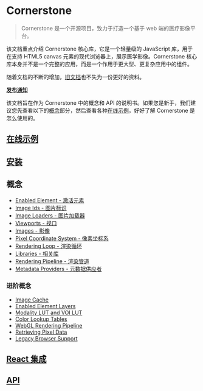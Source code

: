 # Cornerstone

> Cornerstone 是一个开源项目，致力于打造一个基于 web 端的医疗影像平台。

该文档重点介绍 Cornerstone 核心库，它是一个轻量级的 JavaScript 库，用于在支持 HTML5 canvas 元素的现代浏览器上，展示医学影像。Cornerstone 核心库本身并不是一个完整的应用，而是一个作用于更大型、更复杂应用中的组件。

随着文档的不断的增加，[旧文档](https://github.com/cornerstonejs/cornerstone/wiki)也不失为一份更好的资料。

**[发布通知](https://github.com/cornerstonejs/cornerstone/releases)**

该文档旨在作为 Cornerstone 中的概念和 API 的说明书。如果您是新手，我们建议您先查看以下的[概念](##概念)部分，然后查看各种<a target="_blank" href="cornerstone-core/.vuepress/public/example/index.html">在线示例</a>，好好了解 Cornerstone 是怎么使用的。

<h2>
<a target="_blank" href="cornerstone-core/.vuepress/public/example/index.html">在线示例</a>
</h2>

## [安装](cornerstone-core/zh/installation.md)
## 概念
  - [Enabled Element - 激活元素](cornerstone-core/zh/concepts/enabled-elements.md)
  - [Image Ids - 图片标识](cornerstone-core/zh/concepts/image-ids.md)
  - [Image Loaders - 图片加载器](cornerstone-core/zh/concepts/image-loaders.md)
  - [Viewports - 视口](cornerstone-core/zh/concepts/viewports.md)
  - [Images - 影像](cornerstone-core/zh/concepts/images.md)
  - [Pixel Coordinate System - 像素坐标系](cornerstone-core/zh/concepts/pixel-coordinate-system.md)
  - [Rendering Loop - 渲染循环](cornerstone-core/zh/concepts/rendering-loop.md)
  - [Libraries - 相关库](cornerstone-core/zh/concepts/libraries.md)
  - [Rendering Pipeline - 渲染管道](cornerstone-core/zh/concepts/rendering-pipeline.md)
  - [Metadata Providers - 元数据供应者](cornerstone-core/zh/concepts/metadata-providers.md)
### 进阶概念
  - [Image Cache](cornerstone-core/zh/advanced/image-cache.md)
  - [Enabled Element Layers](cornerstone-core/zh/advanced/enabled-element-layers.md)
  - [Modality LUT and VOI LUT](cornerstone-core/zh/advanced/modality-lut-and-voi-lut.md)
  - [Color Lookup Tables](cornerstone-core/zh/advanced/color-lookup-tables.md)
  - [WebGL Rendering Pipeline](cornerstone-core/zh/advanced/webgl-rendering-pipeline.md)
  - [Retrieving Pixel Data](cornerstone-core/zh/advanced/retrieving-pixel-data.md)
  - [Legacy Browser Support](cornerstone-core/zh/advanced/legacy-browser-support.md)

## [React 集成](cornrstone-core/zh/integration.md)
## [API](cornerstone-core/zh/api.md)
<!-- ## [贡献](cornerstone-core/zh/contributing.md)
## [开发者指南](cornerstone-core/zh/developer-guide.md) -->
